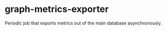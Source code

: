 # graph-metrics-exporter

Periodic job that exports metrics out of the main database asynchronously.
